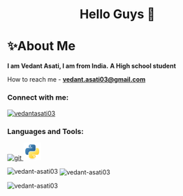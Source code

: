 <h1 align="center">Hello Guys 👋</h1>

# ✨About Me

**I am Vedant Asati, I am from India.**
**A High school student**


How to reach me - **vedant.asati03@gmail.com**


<h3 align="left">Connect with me:</h3>
<p align="left">
<a href="https://dev.to/vedantasati03" target="blank"><img align="center" src="https://raw.githubusercontent.com/rahuldkjain/github-profile-readme-generator/master/src/images/icons/Social/devto.svg" alt="vedantasati03" height="30" width="40" /> </a>
</p>


<h3 align="left">Languages and Tools:</h3>
<a href="https://git-scm.com/" target="_blank" rel="noreferrer"> <img src="https://www.vectorlogo.zone/logos/git-scm/git-scm-icon.svg" alt="git" width="40" height="40"/>
</a>
<a href="https://www.python.org" target="_blank" rel="noreferrer"> <img src="https://raw.githubusercontent.com/devicons/devicon/master/icons/python/python-original.svg" alt="python" width="40" height="40"/>
</a>
</p>


<p><img align="left" src="https://github-readme-stats.vercel.app/api/top-langs?username=vedant-asati03&show_icons=true&locale=en&layout=compact" alt="vedant-asati03" /></p>


<p>&nbsp;<img align="center" src="https://github-readme-stats.vercel.app/api?username=vedant-asati03&show_icons=true&locale=en" alt="vedant-asati03" />
</p>


<p align="left"> <img src="https://komarev.com/ghpvc/?username=vedant-asati03&label=Profile%20views&color=0e75b6&style=flat" alt="vedant-asati03" />
</a>
</p>
